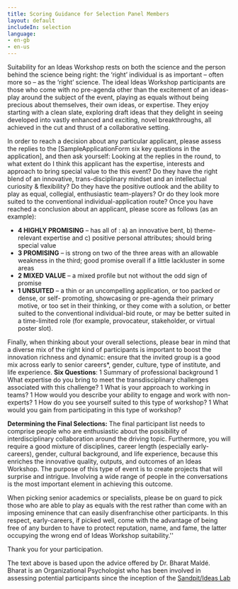 ```yaml
---
title: Scoring Guidance for Selection Panel Members
layout: default
includeIn: selection
language:
- en-gb
- en-us
---
```

Suitability for an Ideas Workshop rests on both the science and the person behind the science being right: the ‘right’ individual is as important – often more so – as the ‘right’ science. The ideal Ideas Workshop participants are those who come with no pre-agenda other than the excitement of an ideas-play around the subject of the event, playing as equals without being precious about themselves, their own ideas, or expertise. They enjoy starting with a clean slate, exploring draft ideas that they delight in seeing developed into vastly enhanced and exciting, novel breakthroughs, all achieved in the cut and thrust of a collaborative setting.

In order to reach a decision about any particular applicant, please assess the replies to the [SampleApplicationForm six key questions in the application], and then ask yourself:
Looking at the replies in the round, to what extent do I think this applicant has the expertise, interests and approach to bring special value to the this event? Do they have the right blend of an innovative, trans-disciplinary mindset and an intellectual curiosity & flexibility? Do they have the positive outlook and the ability to play as equal, collegial, enthusiastic team-players? Or do they look more suited to the conventional individual-application route?
Once you have reached a conclusion about an applicant, please score as follows (as an example):
* **4 HIGHLY PROMISING** – has all of : a) an innovative bent, b) theme-relevant expertise and c) positive personal attributes; should bring special value
* **3 PROMISING** – is strong on two of the three areas with an allowable weakness in the third; good promise overall if a little lackluster in some areas
* **2 MIXED VALUE** – a mixed profile but not without the odd sign of promise
* **1 UNSUITED** – a thin or an uncompelling application, or too packed or dense, or self- promoting, showcasing or pre-agenda their primary motive, or too set in their thinking, or they come with a solution, or better suited to the conventional individual-bid route, or may be better suited in a time-limited role (for example, provocateur, stakeholder, or virtual poster slot).

Finally, when thinking about your overall selections, please bear in mind that a diverse mix of the right kind of participants is important to boost the innovation richness and dynamic: ensure that the invited group is a good mix across early to senior careers*, gender, culture, type of institute, and life experience.
**Six Questions**:
1 Summary of professional background
1 What expertise do you bring to meet the transdisciplinary challenges associated with this challenge?
1 What is your approach to working in teams?
1 How would you describe your ability to engage and work with non-experts?
1 How do you see yourself suited to this type of workshop?
1 What would you gain from participating in this type of workshop?

**Determining the Final Selections:**
The final participant list needs to comprise people who are enthusiastic about the possibility of interdisciplinary collaboration around the driving topic. Furthermore, you will require a good mixture of disciplines, career length (especially early-careers), gender, cultural background, and life experience, because this enriches the innovative quality, outputs, and outcomes of an Ideas Workshop. The purpose of this type of event is to create projects that will surprise and intrigue. Involving a wide range of people in the conversations is the most important element in achieving this outcome.

When picking senior academics or specialists, please be on guard to pick those who are able to play as equals with the rest rather than come with an imposing eminence that can easily disenfranchise other participants. In this respect, early-careers, if picked well, come with the advantage of being free of any burden to have to protect reputation, name, and fame, the latter occupying the wrong end of Ideas Workshop suitability.''

Thank you for your participation.

The text above is based upon the advice offered by Dr. Bharat Maldé. Bharat is an Organizational Psychologist who has been involved in assessing potential participants since the inception of the [Sandpit/Ideas Lab](http://knowinnovation.com/expertise/facilitating)